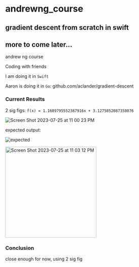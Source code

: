 # andrewng_course 
## gradient descent from scratch in swift
## more to come later...

andrew ng course

Coding with friends


I am doing it in `Swift`

Aaron is doing it in `Go`:
github.com/aclander/gradient-descent


### Current Results

2 sig figs:
```f(x) = 1.1689795552387916x + 3.1275852087358076```

![Screen Shot 2023-07-25 at 11 00 23 PM](https://github.com/hunter-graves/andrewng_course/assets/8101155/65a3f93f-ade4-4344-99bc-b4b7c6692e50)

expected output:

![expected](https://github.com/hunter-graves/andrewng_course/assets/8101155/c53087d4-5e5e-43ad-a73d-beeaef98c571)

<img width="287" alt="Screen Shot 2023-07-25 at 11 03 12 PM" src="https://github.com/hunter-graves/andrewng_course/assets/8101155/b6058bdc-2999-4c74-a7b2-58c4256c184b">


### Conclusion
close enough for now, using 2 sig fig
